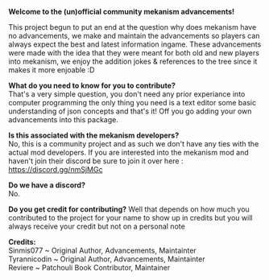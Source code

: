 **Welcome to the (un)official community mekanism advancements!**

This project begun to put an end at the question why does mekanism have no advancements, we make and maintain the advancements so players can always expect the best and latest information ingame. These advancements were made with the idea that they were meant for both old and new players into mekanism, we enjoy the addition jokes & references to the tree since it makes it more enjoable :D

**What do you need to know for you to contribute?**<br>
That's a very simple question, you don't need any prior experiance into computer programming the only thing you need is a text editor some basic understanding of json concepts and that's it! Off you go adding your own advancements into this package.

**Is this associated with the mekanism developers?**<br>
No, this is a community project and as such we don't have any ties with the actual mod developers. If you are interested into the mekanism mod and haven't join their discord be sure to join it over here : https://discord.gg/nmSjMGc

**Do we have a discord?** <br>
No.

**Do you get credit for contributing?**
Well that depends on how much you contributed to the project for your name to show up in credits but you will always receive your credit but not on a personal note

**Credits:**<br>
Sinmis077 ~ Original Author, Advancements, Maintainter<br>
Tyrannicodin ~ Original Author, Advancements, Maintainter<br>
Reviere ~ Patchouli Book Contributor, Maintainer
